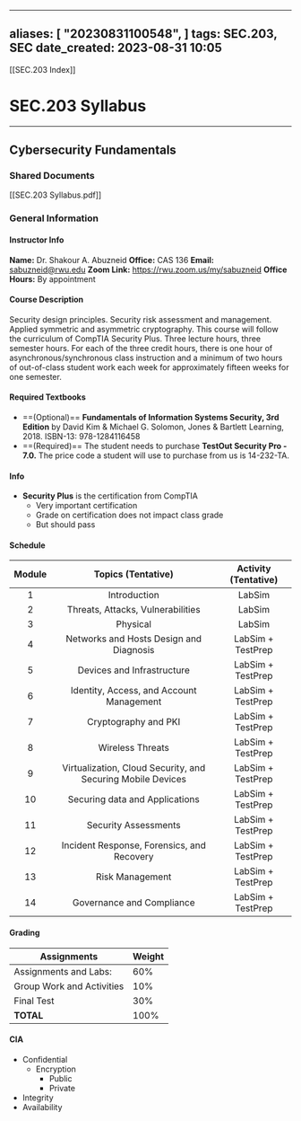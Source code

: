 
---
aliases: [ "20230831100548",  ]
tags: SEC.203, SEC
date_created: 2023-08-31 10:05
---
[[SEC.203 Index]]
# SEC.203 Syllabus
---
## Cybersecurity Fundamentals
### Shared Documents
[[SEC.203 Syllabus.pdf]]
### General Information
#### Instructor Info
**Name:** Dr. Shakour A. Abuzneid
**Office:** CAS 136
**Email:** sabuzneid@rwu.edu
**Zoom Link:**  https://rwu.zoom.us/my/sabuzneid
**Office Hours:** By appointment
#### Course Description
Security design principles. Security risk assessment and management. Applied symmetric and asymmetric cryptography. This course will follow the curriculum of CompTIA Security Plus. Three lecture hours, three semester hours. For each of the three credit hours, there is one hour of asynchronous/synchronous class instruction and a minimum of two hours of out-of-class student work each week for approximately fifteen weeks for one semester.

#### Required Textbooks
- ==(Optional)== **Fundamentals of Information Systems Security, 3rd Edition** by David Kim & Michael G. Solomon, Jones & Bartlett Learning, 2018. ISBN-13: 978-1284116458
- ==(Required)== The student needs to purchase **TestOut Security Pro - 7.0.**
	The price code a student will use to purchase from us is 14-232-TA.
#### Info
- **Security Plus** is the certification from CompTIA
	- Very important certification
	- Grade on certification does not impact class grade
	- But should pass

#### Schedule 
| Module |                     Topics (Tentative)                      | Activity (Tentative) |
|:------:|:-----------------------------------------------------------:|:--------------------:|
|   1    |                        Introduction                         |        LabSim        |
|   2    |              Threats, Attacks, Vulnerabilities              |        LabSim        |
|   3    |                          Physical                           |        LabSim        |
|   4    |           Networks and Hosts Design and Diagnosis           |  LabSim + TestPrep   |
|   5    |                 Devices and Infrastructure                  |  LabSim + TestPrep   |
|   6    |          Identity, Access, and Account Management           |  LabSim + TestPrep   |
|   7    |                    Cryptography and PKI                     |  LabSim + TestPrep   |
|   8    |                      Wireless Threats                       |  LabSim + TestPrep   |
|   9    | Virtualization, Cloud Security, and Securing Mobile Devices |  LabSim + TestPrep   |
|   10   |               Securing data and Applications                |  LabSim + TestPrep   |
|   11   |                    Security Assessments                     |  LabSim + TestPrep   |
|   12   |         Incident Response, Forensics, and Recovery          |  LabSim + TestPrep   |
|   13   |                       Risk Management                       |  LabSim + TestPrep   |
|   14   |                  Governance and Compliance                  |  LabSim + TestPrep                    |

#### Grading
| Assignments               | Weight |
| ------------------------- | ------ |
| Assignments and Labs:     | 60%    |
| Group Work and Activities | 10%    |
| Final Test                | 30%    |
| **TOTAL**                 | 100%       |
#### CIA
- Confidential
	- Encryption
		- Public
		- Private
- Integrity
- Availability